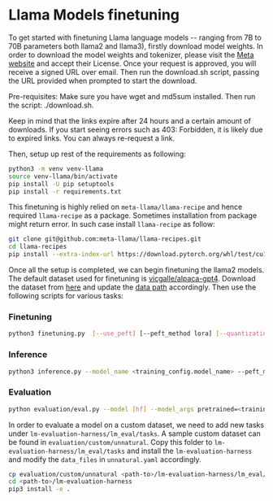 # Llama Models finetuning

To get started with finetuning Llama language models -- ranging from 7B to 70B parameters both llama2 and llama3), firstly download model weights. 
In order to download the model weights and tokenizer, please visit the [Meta website](https://llama.meta.com/llama-downloads/) and accept their License.
Once your request is approved, you will receive a signed URL over email. Then run the download.sh script, passing the URL provided when prompted to start the download.

Pre-requisites: Make sure you have wget and md5sum installed. Then run the script: ./download.sh.

Keep in mind that the links expire after 24 hours and a certain amount of downloads. If you start seeing errors such as 403: Forbidden, it is likely due to expired 
links. You can always re-request a link.

Then, setup up rest of the requirements as following:

```bash
python3 -m venv venv-llama
source venv-llama/bin/activate
pip install -U pip setuptools
pip install -r requirements.txt
```

This finetuning is highly relied on `meta-llama/llama-recipe` and hence required `llama-recipe` as a package. Sometimes installation from package might return error. In such case install 
`llama-recipe` as follow:

```bash
git clone git@github.com:meta-llama/llama-recipes.git
cd llama-recipes
pip install --extra-index-url https://download.pytorch.org/whl/test/cu121 -e .
```

Once all the setup is completed, we can begin finetuning the llama2 models. The default dataset used for finetuning is [vicgalle/alpaca-gpt4](https://huggingface.co/datasets/vicgalle/alpaca-gpt4). Download the dataset from [here](https://github.com/Instruction-Tuning-with-GPT-4/GPT-4-LLM/blob/main/data/alpaca_gpt4_data.json) and update the 
[data path](./configs/datasets.py) accordingly. Then use the following scripts for various tasks:

### Finetuning

```bash
python3 finetuning.py  [--use_peft] [--peft_method lora] [--quantization] [--use_fp16] --model_name path_to_model_folder/7B --output_dir path_to_save_PEFT_model
```

### Inference

```bash
python3 inference.py --model_name <training_config.model_name> --peft_model <training_config.output_dir> --prompt_file <test_prompt_file>
```

### Evaluation

```bash
python evaluation/eval.py --model [hf] --model_args pretrained=<training_config.model_name>,dtype="float",peft=<training_config.output_dir> --task hellaswag --device cuda:0 --batch_size 8 --output_path eval_results
```

In order to evaluate a model on a custom dataset, we need to add new tasks under `lm-evaluation-harness/lm_eval/tasks`. A sample custom dataset can be found in `evaluation/custom/unnatural`. Copy this folder to `lm-evaluation-harness/lm_eval/tasks` and install the `lm-evaluation-harness` and modify the `data_files` in `unnatural.yaml` accordingly.

```bash
cp evaluation/custom/unnatural <path-to>/lm-evaluation-harness/lm_eval/tasks
cd <path-to>/lm-evaluation-harness
pip3 install -e .
```